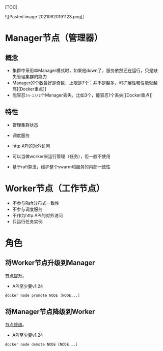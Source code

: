 [TOC]

![[Pasted image 20210920191123.png]]

# Manager节点（管理器）
## 概念
* 集群中采用单Manager模式时，如果他down了，服务依然还在运行，只是缺失管理集群的能力
* Manager的个数最好是奇数，上限是7个；并不是越多，可扩展性和性能就越高[[Docker重点]]
* 能容忍`(n-1)/2`个Manager丢失，比如3个，能容忍1个丢失[[Docker重点]]

## 特性
* 管理集群状态
* 调度服务
* http API的对外访问
* 可以当做worker来运行管理（任务），但一般不使用

* 基于raft算法，维护整个swarm和服务的内部一致性


# Worker节点（工作节点）
* 不参与Raft分布式一致性
* 不参与调度服务
* 不作为http API的对外访问
* 只运行任务实例


# 角色
	
## 将Worker节点升级到Manager
[节点提升](https://docs.docker.com/engine/reference/commandline/node_promote/)。
* API至少要v1.24
```
docker node promote NODE [NODE...]
```

## 将Manager节点降级到Worker
[节点降级](https://docs.docker.com/engine/reference/commandline/node_demote/)。
* API至少要v1.24
```
docker node demote NODE [NODE...]
```
